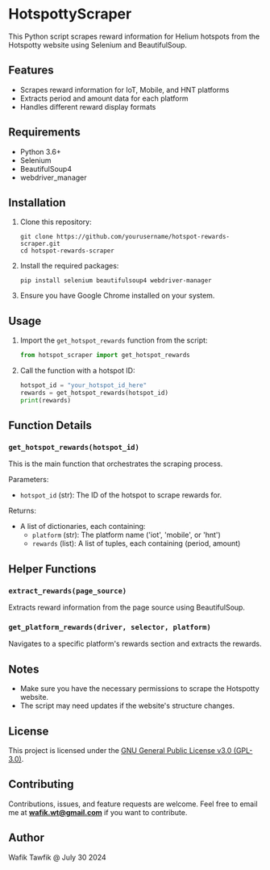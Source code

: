 # HotspottyScraper
This Python script scrapes reward information for Helium hotspots from the Hotspotty website using Selenium and BeautifulSoup.

## Features

- Scrapes reward information for IoT, Mobile, and HNT platforms
- Extracts period and amount data for each platform
- Handles different reward display formats

## Requirements

- Python 3.6+
- Selenium
- BeautifulSoup4
- webdriver_manager

## Installation

1. Clone this repository:
   ```
   git clone https://github.com/yourusername/hotspot-rewards-scraper.git
   cd hotspot-rewards-scraper
   ```

2. Install the required packages:
   ```
   pip install selenium beautifulsoup4 webdriver-manager
   ```

3. Ensure you have Google Chrome installed on your system.

## Usage

1. Import the `get_hotspot_rewards` function from the script:
   ```python
   from hotspot_scraper import get_hotspot_rewards
   ```

2. Call the function with a hotspot ID:
   ```python
   hotspot_id = "your_hotspot_id_here"
   rewards = get_hotspot_rewards(hotspot_id)
   print(rewards)
   ```

## Function Details

### `get_hotspot_rewards(hotspot_id)`

This is the main function that orchestrates the scraping process.

Parameters:
- `hotspot_id` (str): The ID of the hotspot to scrape rewards for.

Returns:
- A list of dictionaries, each containing:
  - `platform` (str): The platform name ('iot', 'mobile', or 'hnt')
  - `rewards` (list): A list of tuples, each containing (period, amount)

## Helper Functions

### `extract_rewards(page_source)`

Extracts reward information from the page source using BeautifulSoup.

### `get_platform_rewards(driver, selector, platform)`

Navigates to a specific platform's rewards section and extracts the rewards.

## Notes
- Make sure you have the necessary permissions to scrape the Hotspotty website.
- The script may need updates if the website's structure changes.

## License

This project is licensed under the [GNU General Public License v3.0 (GPL-3.0)](https://www.gnu.org/licenses/gpl-3.0).

## Contributing

Contributions, issues, and feature requests are welcome. Feel free to email me at **[wafik.wt@gmail.com](mailto:wafik.wt@gmail.com)** if you want to contribute.

## Author

Wafik Tawfik @ July 30 2024
